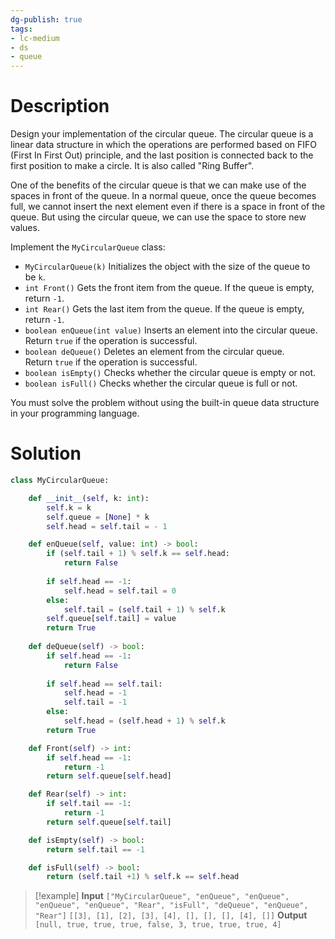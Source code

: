 ```yaml
---
dg-publish: true
tags:
- lc-medium
- ds
- queue
---
```


# Description
Design your implementation of the circular queue. The circular queue is a linear data structure in which the operations are performed based on FIFO (First In First Out) principle, and the last position is connected back to the first position to make a circle. It is also called "Ring Buffer".

One of the benefits of the circular queue is that we can make use of the spaces in front of the queue. In a normal queue, once the queue becomes full, we cannot insert the next element even if there is a space in front of the queue. But using the circular queue, we can use the space to store new values.

Implement the `MyCircularQueue` class:

-   `MyCircularQueue(k)` Initializes the object with the size of the queue to be `k`.
-   `int Front()` Gets the front item from the queue. If the queue is empty, return `-1`.
-   `int Rear()` Gets the last item from the queue. If the queue is empty, return `-1`.
-   `boolean enQueue(int value)` Inserts an element into the circular queue. Return `true` if the operation is successful.
-   `boolean deQueue()` Deletes an element from the circular queue. Return `true` if the operation is successful.
-   `boolean isEmpty()` Checks whether the circular queue is empty or not.
-   `boolean isFull()` Checks whether the circular queue is full or not.

You must solve the problem without using the built-in queue data structure in your programming language.

# Solution

```python
class MyCircularQueue:

    def __init__(self, k: int):
        self.k = k
        self.queue = [None] * k
        self.head = self.tail = - 1

    def enQueue(self, value: int) -> bool:
        if (self.tail + 1) % self.k == self.head:
            return False
    
        if self.head == -1:
            self.head = self.tail = 0
        else:
            self.tail = (self.tail + 1) % self.k
        self.queue[self.tail] = value
        return True
 
    def deQueue(self) -> bool:
        if self.head == -1:
            return False
        
        if self.head == self.tail:
            self.head = -1
            self.tail = -1
        else:
            self.head = (self.head + 1) % self.k
        return True

    def Front(self) -> int:
        if self.head == -1:
            return -1
        return self.queue[self.head]

    def Rear(self) -> int:
        if self.tail == -1:
            return -1
        return self.queue[self.tail]

    def isEmpty(self) -> bool:
        return self.tail == -1

    def isFull(self) -> bool:
        return (self.tail +1) % self.k == self.head

```

>[!example]
>**Input**
`["MyCircularQueue", "enQueue", "enQueue", "enQueue", "enQueue", "Rear", "isFull", "deQueue", "enQueue", "Rear"]`
`[[3], [1], [2], [3], [4], [], [], [], [4], []]`
**Output**
`[null, true, true, true, false, 3, true, true, true, 4]`



